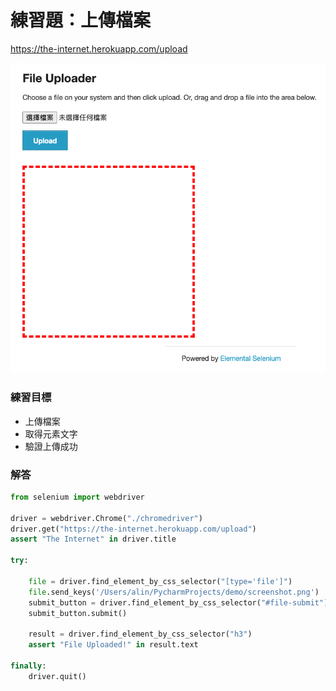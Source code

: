 # 練習題：上傳檔案

<https://the-internet.herokuapp.com/upload>

![](assets/file_uploader.png)

### 練習目標

- 上傳檔案
- 取得元素文字
- 驗證上傳成功

### 解答

```py
from selenium import webdriver

driver = webdriver.Chrome("./chromedriver")
driver.get("https://the-internet.herokuapp.com/upload")
assert "The Internet" in driver.title

try:

    file = driver.find_element_by_css_selector("[type='file']")
    file.send_keys('/Users/alin/PycharmProjects/demo/screenshot.png')
    submit_button = driver.find_element_by_css_selector("#file-submit")
    submit_button.submit()

    result = driver.find_element_by_css_selector("h3")
    assert "File Uploaded!" in result.text

finally:
    driver.quit()

```
